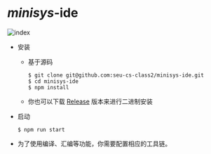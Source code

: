 # *minisys*-ide

![index](https://z3.ax1x.com/2021/05/18/ghOiK1.png)

- 安装

  - 基于源码

    ```shell
    $ git clone git@github.com:seu-cs-class2/minisys-ide.git
    $ cd minisys-ide
    $ npm install
  	```

  - 你也可以下载 [Release](https://github.com/seu-cs-class2/minisys-ide/releases) 版本来进行二进制安装

- 启动

  ```shell
  $ npm run start
  ```


- 为了使用编译、汇编等功能，你需要配置相应的工具链。
